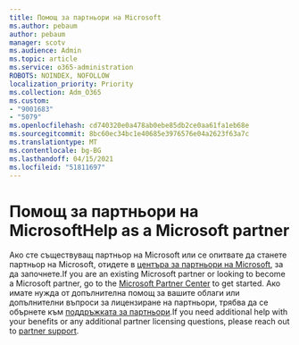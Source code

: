 ```yaml
---
title: Помощ за партньори на Microsoft
ms.author: pebaum
author: pebaum
manager: scotv
ms.audience: Admin
ms.topic: article
ms.service: o365-administration
ROBOTS: NOINDEX, NOFOLLOW
localization_priority: Priority
ms.collection: Adm_O365
ms.custom:
- "9001683"
- "5079"
ms.openlocfilehash: cd740320e0a478ab0ebe85db2ce0aa61fa1eb68e
ms.sourcegitcommit: 8bc60ec34bc1e40685e3976576e04a2623f63a7c
ms.translationtype: MT
ms.contentlocale: bg-BG
ms.lasthandoff: 04/15/2021
ms.locfileid: "51811697"
---
```

# <a name="help-as-a-microsoft-partner"></a><span data-ttu-id="01410-102">Помощ за партньори на Microsoft</span><span class="sxs-lookup"><span data-stu-id="01410-102">Help as a Microsoft partner</span></span>

<span data-ttu-id="01410-103">Ако сте съществуващ партньор на Microsoft или се опитвате да станете партньор на Microsoft, отидете в [центъра за партньори на Microsoft](https://support.microsoft.com/help/4499930/partner-center-overview), за да започнете.</span><span class="sxs-lookup"><span data-stu-id="01410-103">If you are an existing Microsoft partner or looking to become a Microsoft partner, go to the [Microsoft Partner Center](https://support.microsoft.com/help/4499930/partner-center-overview) to get started.</span></span> <span data-ttu-id="01410-104">Ако имате нужда от допълнителна помощ за вашите облаги или допълнителни въпроси за лицензиране на партньори, трябва да се обърнете към [поддръжката за партньори](https://aka.ms/partnersupport).</span><span class="sxs-lookup"><span data-stu-id="01410-104">If you need additional help with your benefits or any additional partner licensing questions, please reach out to [partner support](https://aka.ms/partnersupport).</span></span>
